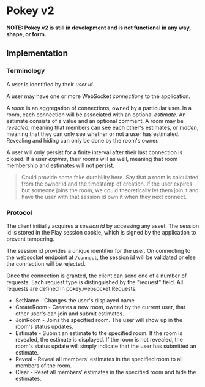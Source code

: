 Pokey v2
========

**NOTE: Pokey v2 is still in development and is not functional in any way, shape, or form.**

## Implementation

### Terminology

A *user* is identified by their *user id*.

A user may have one or more WebSocket *connections* to the application.

A *room* is an aggregation of connections, owned by a particular user. In a room, each connection
will be associated with an optional *estimate*. An estimate consists of a value and an optional
comment. A room may be *revealed*, meaning that members can see each other's estimates, or *hidden*,
meaning that they can only see whether or not a user has estimated. Revealing and hiding can only
be done by the room's owner.

A user will only persist for a finite interval after their last connection is closed. If a user
*expires*, their rooms will as well, meaning that room membership and estimates will not persist.

> Could provide some fake durability here. Say that a room is calculated from the owner id and the
> timestamp of creation. If the user expires but someone joins the room, we could theoretically let
> them join it and have the user with that session id own it when they next connect.

### Protocol

The client initially acquires a *session id* by accessing any asset. The session id is stored in the
Play session cookie, which is signed by the application to prevent tampering.

The session id provides a unique identifier for the user. On connecting to the websocket endpoint at
`/connect`, the session id will be validated or else the connection will be rejected.

Once the connection is granted, the client can send one of a number of requests. Each request type
is distinguished by the "request" field. All requests are defined in pokey.websocket.Requests.

* SetName - Changes the user's displayed name
* CreateRoom - Creates a new room, owned by the current user, that other user's can join and submit
               estimates.
* JoinRoom - Joins the specified room. The user will show up in the room's status updates.
* Estimate - Submit an estimate to the specified room. If the room is revealed, the estimate is
             displayed. If the room is not revealed, the room's status update will simply indicate
             that the user has submitted an estimate.
* Reveal - Reveal all members' estimates in the specified room to all members of the room.
* Clear - Reset all members' estimates in the specified room and hide the estimates.
